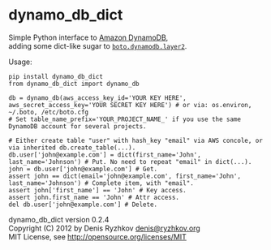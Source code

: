dynamo_db_dict
==============

Simple Python interface to [Amazon DynamoDB](http://aws.amazon.com/dynamodb/),  
adding some dict-like sugar to [`boto.dynamodb.layer2`](http://boto.cloudhackers.com/en/latest/ref/dynamodb.html#module-boto.dynamodb.layer2).

Usage:

    pip install dynamo_db_dict
    from dynamo_db_dict import dynamo_db

    db = dynamo_db(aws_access_key_id='YOUR KEY HERE', aws_secret_access_key='YOUR SECRET KEY HERE') # or via: os.environ, ~/.boto, /etc/boto.cfg
    # Set table_name_prefix='YOUR_PROJECT_NAME_' if you use the same DynamoDB account for several projects.

    # Either create table "user" with hash_key "email" via AWS concole, or via inherited db.create_table(...).
    db.user['john@example.com'] = dict(first_name='John', last_name='Johnson') # Put. No need to repeat "email" in dict(...).
    john = db.user['john@example.com'] # Get.
    assert john == dict(email='john@example.com', first_name='John', last_name='Johnson') # Complete item, with "email".
    assert john['first_name'] == 'John' # Key access.
    assert john.first_name == 'John' # Attr access.
    del db.user['john@example.com'] # Delete.

dynamo_db_dict version 0.2.4  
Copyright (C) 2012 by Denis Ryzhkov <denis@ryzhkov.org>  
MIT License, see http://opensource.org/licenses/MIT
